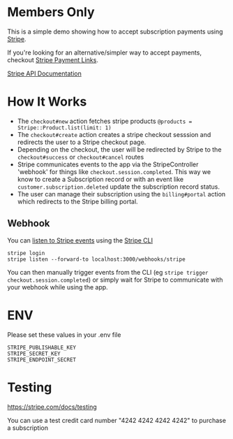 # Members Only
This is a simple demo showing how to accept subscription payments using [Stripe](https://stripe.com).

If you're looking for an alternative/simpler way to accept payments, checkout [Stripe Payment Links](https://stripe.com/payments/payment-links).

[Stripe API Documentation](https://stripe.com/docs/api)

# How It Works

- The `checkout#new` action fetches stripe products `@products = Stripe::Product.list(limit: 1)`
- The `checkout#create` action creates a stripe checkout sesssion and redirects the user to a Stripe checkout page.
- Depending on the checkout, the user will be redirected by Stripe to the `checkout#success` or `checkout#cancel` routes
- Stripe communicates events to the app via the StripeController 'webhook' for things like `checkout.session.completed`. This way we know to create a Subscription record or with an event like `customer.subscription.deleted` update the subscription record status.
- The user can manage their subscription using the `billing#portal` action which redirects to the Stripe billing portal.

## Webhook
You can [listen to Stripe events](https://dashboard.stripe.com/test/webhooks/create) using the [Stripe CLI](https://github.com/stripe/stripe-cli)

```
stripe login
stripe listen --forward-to localhost:3000/webhooks/stripe
```

You can then manually trigger events from the CLI (eg `stripe trigger checkout.session.completed`) or simply wait for Stripe to communicate with your webhook while using the app.


# ENV
Please set these values in your .env file

```
STRIPE_PUBLISHABLE_KEY
STRIPE_SECRET_KEY
STRIPE_ENDPOINT_SECRET
```

# Testing

https://stripe.com/docs/testing

You can use a test credit card number "4242 4242 4242 4242" to purchase a subscription
